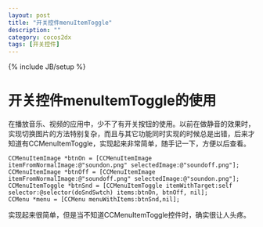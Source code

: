 ```yaml
---
layout: post
title: "开关控件menuItemToggle"
description: ""
category: cocos2dx
tags: [开关控件]
---
```

{% include JB/setup %}

开关控件menuItemToggle的使用
==================

在播放音乐、视频的应用中，少不了有开关按钮的使用。以前在做静音的效果时，实现切换图片的方法特别复杂，而且与其它功能同时实现的时候总是出错，后来才知道有CCMenuItemToggle，实现起来非常简单，随手记一下，方便以后查看。



    CCMenuItemImage *btnOn = [CCMenuItemImage itemFromNormalImage:@"soundon.png" selectedImage:@"soundoff.png"]; 
    CCMenuItemImage *btnOff = [CCMenuItemImage itemFromNormalImage:@"soundoff.png" selectedImage:@"soundon.png"]; 
    CCMenuItemToggle *btnSnd = [CCMenuItemToggle itemWithTarget:self selector:@selector(doSndSwtch) items:btnOn, btnOff, nil]; 
    CCMenu *menu = [CCMenu menuWithItems:btnSnd,nil]; 

实现起来很简单，但是当不知道CCMenuItemToggle控件时，确实很让人头疼。